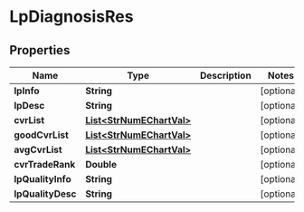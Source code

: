 

# LpDiagnosisRes


## Properties

Name | Type | Description | Notes
------------ | ------------- | ------------- | -------------
**lpInfo** | **String** |  |  [optional]
**lpDesc** | **String** |  |  [optional]
**cvrList** | [**List&lt;StrNumEChartVal&gt;**](StrNumEChartVal.md) |  |  [optional]
**goodCvrList** | [**List&lt;StrNumEChartVal&gt;**](StrNumEChartVal.md) |  |  [optional]
**avgCvrList** | [**List&lt;StrNumEChartVal&gt;**](StrNumEChartVal.md) |  |  [optional]
**cvrTradeRank** | **Double** |  |  [optional]
**lpQualityInfo** | **String** |  |  [optional]
**lpQualityDesc** | **String** |  |  [optional]




